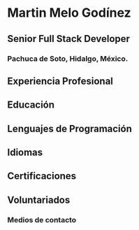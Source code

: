 # Martin Melo Godínez
## Senior Full Stack Developer
### Pachuca de Soto, Hidalgo, México.

## Experiencia Profesional

## Educación

## Lenguajes de Programación

## Idiomas

## Certificaciones

## Voluntariados

### Medios de contacto